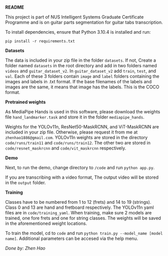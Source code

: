 ****README****

This project is part of NUS Intelligent Systems Graduate Certificate Programme and is on guitar parts segmentation for guitar tabs transcription.

To install dependencies, ensure that Python 3.10.4 is installed and run:

`pip install -r requirements.txt`

**Datasets**

The data is included in your zip file in the folder `datasets`. If not, Create a folder named `datasets` in the root directory and add in two folders named `videos` and `guitar_dataset_v2`. In `guitar_dataset_v2` add `train`, `test`, and `val`. Each of these 3 folders contain `image` and `label` folders containing the images and labels in .txt format. If the base filenames of the labels and images are the same, it means that image has the labels. This is the COCO format.

**Pretrained weights**

As MediaPipe Hands is used in this software, please download the weights file `hand_landmarker.task` and store it in the folder `mediapipe_hands`.

Weights for the YOLOv11n, ResNet50-MaskRCNN, and ViT-MaskRCNN are included in your zip file. Otherwise, please request it from me at `zhenhao1886@gmail.com`. YOLOv11n weights are stored in the directory `code/runs/train11` and `code/runs/train12`. The other two are stored in `code/resnet_maskrcnn` and `code/vit_maskrcnn` respectively.

**Demo**

Next, to run the demo, change directory to `/code` and run `python app.py`. 

If you are transcribing with a video format, The output video will be stored in the `output` folder.

**Training**

Classes have to be numbered from 1 to 12 (frets) and 14 to 19 (strings). Class 0 and 13 are hand and fretboard respectively. The YOLOv11n yaml files are in `code/training_yaml`. When training, make sure 2 models are trained, one fore frets and one for string classes. The weights will be saved in the aforementioned weight locations.

To train the model, cd to `code` and run `python train.py --model_name [model name]`. Additional parameters can be accesed via the help menu.

*Done by: Zhen Hao*
